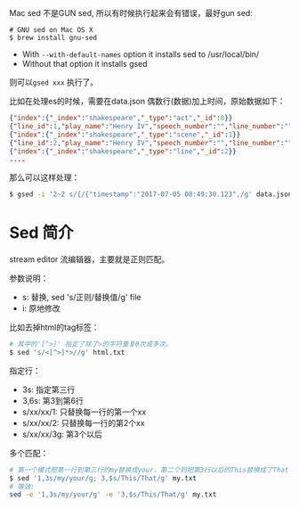 Mac sed 不是GUN sed, 所以有时候执行起来会有错误，最好gun sed:

```
# GNU sed on Mac OS X
$ brew install gnu-sed
```

- With `--with-default-names` option it installs sed to /usr/local/bin/
- Without that option it installs gsed

则可以`gsed xxx` 执行了。

比如在处理es的时候，需要在data.json 偶数行(数据)加上时间，原始数据如下：

```json
{"index":{"_index":"shakespeare","_type":"act","_id":0}}
{"line_id":1,"play_name":"Henry IV","speech_number":"","line_number":"","speaker":"","text_entry":"ACT I"}
{"index":{"_index":"shakespeare","_type":"scene","_id":1}}
{"line_id":2,"play_name":"Henry IV","speech_number":"","line_number":"","speaker":"","text_entry":"SCENE I. London. The palace."}
{"index":{"_index":"shakespeare","_type":"line","_id":2}}
....
```

那么可以这样处理：

```bash
$ gsed -i '2~2 s/{/{"timestamp":"2017-07-05 08:49:30.123",/g' data.json'
```


# Sed 简介

stream editor 流编辑器，主要就是正则匹配。

参数说明：

- s: 替换, sed 's/正则/替换值/g' file
- i: 原地修改

比如去掉html的tag标签：

```bash
# 其中的'[^>]' 指定了除了>的字符重复0次或多次。
$ sed 's/<[^>]*>//g' html.txt
```

指定行：

- 3s: 指定第三行
- 3,6s: 第3到第6行
- s/xx/xx/1: 只替换每一行的第一个xx
- s/xx/xx/2: 只替换每一行的第2个xx
- s/xx/xx/3g: 第3个以后

多个匹配：

```bash
# 第一个模式把第一行到第三行的my替换成your，第二个则把第3行以后的This替换成了That
$ sed '1,3s/my/your/g; 3,$s/This/That/g' my.txt
# 等效:
sed -e '1,3s/my/your/g' -e '3,$s/This/That/g' my.txt
```

